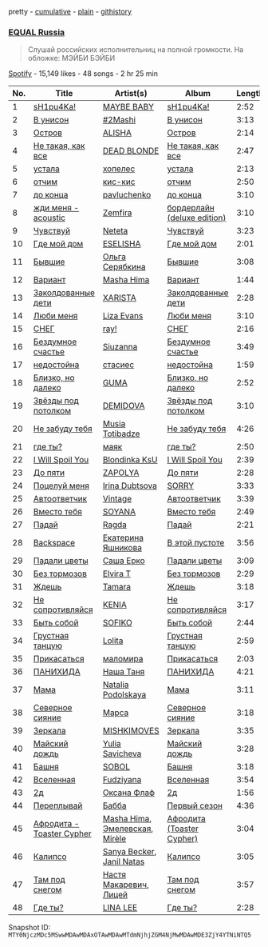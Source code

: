 pretty - [cumulative](/playlists/cumulative/37i9dQZF1DWWgdl6IRdIlO.md) - [plain](/playlists/plain/37i9dQZF1DWWgdl6IRdIlO) - [githistory](https://github.githistory.xyz/mackorone/spotify-playlist-archive/blob/main/playlists/plain/37i9dQZF1DWWgdl6IRdIlO)

### [EQUAL Russia](https://open.spotify.com/playlist/37i9dQZF1DWWgdl6IRdIlO)

> Слушай российских исполнительниц на полной громкости\. На обложке: МЭЙБИ БЭЙБИ

[Spotify](https://open.spotify.com/user/spotify) - 15,149 likes - 48 songs - 2 hr 25 min

| No. | Title | Artist(s) | Album | Length |
|---|---|---|---|---|
| 1 | [sH1pu4Ka!](https://open.spotify.com/track/4qCkNfUHMaytUMZwsyiweL) | [MAYBE BABY](https://open.spotify.com/artist/2u3ZpvdeLOLg3mIvQg0jZh) | [sH1pu4Ka!](https://open.spotify.com/album/2hLRWCM0HqQXly8JLjVAby) | 2:52 |
| 2 | [В унисон](https://open.spotify.com/track/5Eyt8FwM1VBzwbcjEIaid8) | [\#2Mashi](https://open.spotify.com/artist/1vRQhduO7bDkd6cAS6c3td) | [В унисон](https://open.spotify.com/album/5nP3f6QAeSAcDQezL3hUJq) | 3:13 |
| 3 | [Остров](https://open.spotify.com/track/0ZMNhGwsfnSDJ0adIlNvIK) | [ALISHA](https://open.spotify.com/artist/5GTF5TBNqffc69tPFDL0ow) | [Остров](https://open.spotify.com/album/1pVTH6FC7ryv6RuMal5S1K) | 2:14 |
| 4 | [Не такая, как все](https://open.spotify.com/track/2VghWPO0zXgTpKL7GyUGOD) | [DEAD BLONDE](https://open.spotify.com/artist/4k0dbhJImJWSJf9PsH7H3z) | [Не такая, как все](https://open.spotify.com/album/3hepAd4ZomGzT3O6UKYAfu) | 2:47 |
| 5 | [устала](https://open.spotify.com/track/6qrbTz8hYdQBPQkSHn8Erb) | [хопелес](https://open.spotify.com/artist/1v4wms26XaAyPCGTCx5TvN) | [устала](https://open.spotify.com/album/52OgYWZBpUOLmSJxlwjZVv) | 2:13 |
| 6 | [отчим](https://open.spotify.com/track/45DZOgaB4fGbUHCzMBT6go) | [кис\-кис](https://open.spotify.com/artist/4jIvmo6hfAQ04NSOWPVVA3) | [отчим](https://open.spotify.com/album/0Ze2B3JjY6Ih691ChMRglj) | 2:50 |
| 7 | [до конца](https://open.spotify.com/track/2kMkBStkAGugmIbMWpFtFh) | [pavluchenko](https://open.spotify.com/artist/47XSGk1RwnHO6QkndyePiv) | [до конца](https://open.spotify.com/album/4rLyLdoAPLQqhB6N8MRseJ) | 3:10 |
| 8 | [жди меня \- acoustic](https://open.spotify.com/track/4E5kyBeWMcdDZfbw6KQ7O3) | [Zemfira](https://open.spotify.com/artist/6oO3QiWdVj5FZQwbdRtsRh) | [бордерлайн \(deluxe edition\)](https://open.spotify.com/album/4FRw1QQVYpXhjr8rFdYGNC) | 3:10 |
| 9 | [Чувствуй](https://open.spotify.com/track/3uBhqVKhAM1dkVAFlxGrKm) | [Neteta](https://open.spotify.com/artist/6TerVcfjJhGNUqZYeXuNg9) | [Чувствуй](https://open.spotify.com/album/5jIIsrEozUu2LwR9H4o1HT) | 3:23 |
| 10 | [Где мой дом](https://open.spotify.com/track/7ne4D53Ijmtyh1VeFwTGgc) | [ESELISHA](https://open.spotify.com/artist/5bNRVyulb3jLRbGj5zfRHE) | [Где мой дом](https://open.spotify.com/album/49d7aFOPkwK0ylc3neJkio) | 2:01 |
| 11 | [Бывшие](https://open.spotify.com/track/73y1sIyjM3jsIcIV4ZvtHi) | [Ольга Серябкина](https://open.spotify.com/artist/1Hd2ZcCOUCR5U1xDTbpDv8) | [Бывшие](https://open.spotify.com/album/1JTQ8miX1fYgz32ZGt7Qxf) | 3:08 |
| 12 | [Вариант](https://open.spotify.com/track/5dkhUB8MQ3Kuq6eRXiGSNX) | [Masha Hima](https://open.spotify.com/artist/3vAwYeWQvUFopemqRp7yHC) | [Вариант](https://open.spotify.com/album/3OJx0csUJvbNMsHiqjg7wA) | 1:44 |
| 13 | [Заколдованные дети](https://open.spotify.com/track/54bR2OSMydg7sYBOlyh9F0) | [XARISTA](https://open.spotify.com/artist/5yxsMZdRUQtcRNGbQFX4zX) | [Заколдованные дети](https://open.spotify.com/album/3fc9iyHqQaJb9NLECLElMm) | 2:28 |
| 14 | [Люби меня](https://open.spotify.com/track/0TffTqg1HFkW0st05AE95h) | [Liza Evans](https://open.spotify.com/artist/34uLjhAZJbOcYI3pHkpSvD) | [Люби меня](https://open.spotify.com/album/1wwmoO7eocQU4BJ2rFYWa3) | 3:10 |
| 15 | [СНЕГ](https://open.spotify.com/track/5xG3Lp7ODP0JZAntUKgGF8) | [ray!](https://open.spotify.com/artist/2Jf52uY8zUMsVMWeeMNnPg) | [СНЕГ](https://open.spotify.com/album/7g29IiXtbmOQoBuu8M9n5a) | 2:16 |
| 16 | [Бездумное счастье](https://open.spotify.com/track/4eKTrAGDAcShxiQO0p3yki) | [Siuzanna](https://open.spotify.com/artist/6Gk9dBiOslC7BfljIWmzj2) | [Бездумное счастье](https://open.spotify.com/album/4O0uUU0Z4QYkWqrItvNYUD) | 3:49 |
| 17 | [недостойна](https://open.spotify.com/track/2kGffPWC5xzQkh7H6xRc1x) | [стасиес](https://open.spotify.com/artist/1X883sJte9EVh1xi99Oo0a) | [недостойна](https://open.spotify.com/album/6SkFhhkHVWJPX87yUgiDMZ) | 1:59 |
| 18 | [Близко, но далеко](https://open.spotify.com/track/3VcNgBvF13DMlEDar5QyNo) | [GUMA](https://open.spotify.com/artist/4yFkTmeaCYPBuKpzaEHelE) | [Близко, но далеко](https://open.spotify.com/album/7Gz4Qp9lwiVRIwMaPWYYxb) | 2:52 |
| 19 | [Звёзды под потолком](https://open.spotify.com/track/0WmQsZi8Yt9CvDv6Q24E8h) | [DEMIDOVA](https://open.spotify.com/artist/56qKU9ShDSMUiBX9niUQGx) | [Звёзды под потолком](https://open.spotify.com/album/4IcQu2gk8aDQIkztBsJjLo) | 3:10 |
| 20 | [Не забуду тебя](https://open.spotify.com/track/6cFY5eyzFASE0Xx9Ne4SQJ) | [Musia Totibadze](https://open.spotify.com/artist/1BwdRE3agFM87VCeaOFPYY) | [Не забуду тебя](https://open.spotify.com/album/4PAEJ3js12IRzsANtMdfHh) | 4:26 |
| 21 | [где ты?](https://open.spotify.com/track/3SNLm3S6dwliRiOw1lU1Ca) | [маяк](https://open.spotify.com/artist/4PH4w4caAGD8MlbPlrbsk2) | [где ты?](https://open.spotify.com/album/1KMiSbLLMpJ7tKj1Rpd8GK) | 2:50 |
| 22 | [I Will Spoil You](https://open.spotify.com/track/698dymlarAbdCxMWMrFdzY) | [Blondinka KsU](https://open.spotify.com/artist/1g9pzRy0QLdhIXSe4N811p) | [I Will Spoil You](https://open.spotify.com/album/6EWBuElsfi8PUtzfQNRiiy) | 2:39 |
| 23 | [До пяти](https://open.spotify.com/track/5B372MdovXPG9e8GVBo7eI) | [ZAPOLYA](https://open.spotify.com/artist/55zK8WpUcGbdvtU7Apjeb7) | [До пяти](https://open.spotify.com/album/3Fn9Yb5napn8rIA9mAXaLW) | 2:28 |
| 24 | [Поцелуй меня](https://open.spotify.com/track/3Zh6s76ClYIEhh31I8K8zr) | [Irina Dubtsova](https://open.spotify.com/artist/674TqX6581VEbWnsUcmo1L) | [SORRY](https://open.spotify.com/album/7j1erg9qyeQfYipVuKej5E) | 3:33 |
| 25 | [Автоответчик](https://open.spotify.com/track/7aqGnla7LXUIfc2SqImSF7) | [Vintage](https://open.spotify.com/artist/1I8yEn0RSxacRvLxd8N56a) | [Автоответчик](https://open.spotify.com/album/6GT84DyYWNKhMBz2EVGWrs) | 3:39 |
| 26 | [Вместо тебя](https://open.spotify.com/track/2TG2ZJaqOIp4hJPRjsmyWD) | [SOYANA](https://open.spotify.com/artist/3sbMONpKuOCellG9pze0mY) | [Вместо тебя](https://open.spotify.com/album/385hWPFt9FkPC4PG3y188p) | 2:49 |
| 27 | [Падай](https://open.spotify.com/track/3u435nnECKIRv1x8P4LgXC) | [Ragda](https://open.spotify.com/artist/4HMnJfsdLJSg6AJSYZvEKo) | [Падай](https://open.spotify.com/album/0vOXEnESqyrl90y72Z9Sn5) | 2:21 |
| 28 | [Backspace](https://open.spotify.com/track/1MR8hu5LjZZ7OTY8rBkwkF) | [Екатерина Яшникова](https://open.spotify.com/artist/0FzHzyaGrIdgqgtSQG2sQR) | [В этой пустоте](https://open.spotify.com/album/4Lw8lq44UJ73sl6Z0PFo1o) | 3:56 |
| 29 | [Падали цветы](https://open.spotify.com/track/6CC1awqhuIRmheotRPffxS) | [Саша Ерко](https://open.spotify.com/artist/4MtGCOyLmEFionvEPIFRop) | [Падали цветы](https://open.spotify.com/album/4pUf4QBH10tL0k4gBlaGCw) | 3:09 |
| 30 | [Без тормозов](https://open.spotify.com/track/23CMX7Xp6JlVzqpCLdF6ZJ) | [Elvira T](https://open.spotify.com/artist/3PeKpauNvOYx4WFMQ6vQOY) | [Без тормозов](https://open.spotify.com/album/70upZq19rqm2hE8f4zz9LR) | 2:29 |
| 31 | [Ждешь](https://open.spotify.com/track/7FuVt8ZjXMlumRYmpZyW4G) | [Tamara](https://open.spotify.com/artist/6OFweLPSS25KploSiJbQpl) | [Ждешь](https://open.spotify.com/album/2TWxCdBaHpKJqT5rg8tWx1) | 3:18 |
| 32 | [Не сопротивляйся](https://open.spotify.com/track/4TD1jLssGUZyGJtbjw3wQm) | [KENIA](https://open.spotify.com/artist/11XBY7CcY2ZJ05F8p8buOR) | [Не сопротивляйся](https://open.spotify.com/album/2wFFlp7F0IVyjKwxViDihg) | 3:17 |
| 33 | [Быть собой](https://open.spotify.com/track/6MbB9wH55veH3YEt1UIHSu) | [SOFIKO](https://open.spotify.com/artist/7LX4W3ynLzA18HZFqPNhLH) | [Быть собой](https://open.spotify.com/album/2w0chOJoPd2PbXh8uA1jiQ) | 2:44 |
| 34 | [Грустная танцую](https://open.spotify.com/track/3Zss68qI1lzz6tmXDD5PhB) | [Lolita](https://open.spotify.com/artist/5JdGGCCPo07UPcbg27cQXT) | [Грустная танцую](https://open.spotify.com/album/0DVuWkkMme2nNIamn2fZxN) | 2:59 |
| 35 | [Прикасаться](https://open.spotify.com/track/6gO294jTwHZUyxNzuT7nWo) | [маломира](https://open.spotify.com/artist/7ovJAYdDLNiFVx0solMSH7) | [Прикасаться](https://open.spotify.com/album/3rsasTiuaJTcQevwFZcvl3) | 2:03 |
| 36 | [ПАНИХИДА](https://open.spotify.com/track/6yAtlXf6vlKj9Q0ehN2Q1u) | [Наша Таня](https://open.spotify.com/artist/1OJCP0hgd8wEoUDGiI3LfV) | [ПАНИХИДА](https://open.spotify.com/album/546wdJBOyCnIzQ1j2rF4DZ) | 4:21 |
| 37 | [Мама](https://open.spotify.com/track/0B9b4fJTgJ7Zh7av3xSLNj) | [Natalia Podolskaya](https://open.spotify.com/artist/6Koven2Ua78bOqgin2itz6) | [Мама](https://open.spotify.com/album/0p1lMew8U002DktMdPct72) | 3:11 |
| 38 | [Северное сияние](https://open.spotify.com/track/2vXffHLCwhgAvcE5ghb1HI) | [Марса](https://open.spotify.com/artist/5soG5WuV8BRVMrQbG7z4Yv) | [Северное сияние](https://open.spotify.com/album/3qC5VschOsMEi7Ndf9m4bi) | 3:18 |
| 39 | [Зеркала](https://open.spotify.com/track/7iDEvBlR7Ch9Ku2R3l7O6i) | [MISHKIMOVES](https://open.spotify.com/artist/3tPi8PgEaRRBE1KImqZJXY) | [Зеркала](https://open.spotify.com/album/57MQIdmNuNgw9Kxm2PU6h1) | 3:35 |
| 40 | [Майский дождь](https://open.spotify.com/track/0PbIIAwVAd6PQ3wV31BD2w) | [Yulia Savicheva](https://open.spotify.com/artist/0Y5iFEqyfy3mNg09ZC6b5t) | [Майский дождь](https://open.spotify.com/album/4diRitERG1CkmF95MMzgOc) | 3:28 |
| 41 | [Башня](https://open.spotify.com/track/4dCc96dXhk4pvVMuU8yK2m) | [SOBOL](https://open.spotify.com/artist/1OAPRgd2581QUMHpg0lC2t) | [Башня](https://open.spotify.com/album/5L4gz3YpMk3iLwYg8dwZbF) | 3:18 |
| 42 | [Вселенная](https://open.spotify.com/track/2rJ26bMwzJR4cSVTZ75p0n) | [Fudziyana](https://open.spotify.com/artist/0RZmxa22ZGb3Oy2MtcJpt0) | [Вселенная](https://open.spotify.com/album/1LSIPaRYgazYN2ybq2wn0P) | 3:54 |
| 43 | [2д](https://open.spotify.com/track/7byvrjGEaOlKCdDqeI5Kco) | [Оксана Флаф](https://open.spotify.com/artist/6XAuCG7HrxLww6DCREuA9T) | [2д](https://open.spotify.com/album/5O6SgtiYLClfJoseMIxPW7) | 1:56 |
| 44 | [Переплывай](https://open.spotify.com/track/6jeskuwZLHSGhr5tze71Xu) | [Бабба](https://open.spotify.com/artist/3JF6hq3WmiadHDgoqRuZSl) | [Первый сезон](https://open.spotify.com/album/42WyW1BEqBBpovmratQHYQ) | 4:36 |
| 45 | [Афродита \- Toaster Cypher](https://open.spotify.com/track/35p4nSbqMuvpeAebniwVp6) | [Masha Hima](https://open.spotify.com/artist/3vAwYeWQvUFopemqRp7yHC), [Эмелевская](https://open.spotify.com/artist/3WV6GB9wjzJmBLidKPBsvh), [Mirèle](https://open.spotify.com/artist/62Vu8AC36ARldmNIaJ7f7K) | [Афродита \(Toaster Cypher\)](https://open.spotify.com/album/6Twv8Ty5J9VwbmfTejExBF) | 3:04 |
| 46 | [Калипсо](https://open.spotify.com/track/21FlXcZ1q0hBdWpq49Iry4) | [Sanya Becker](https://open.spotify.com/artist/1VSzjEyYMPYO0qychXwLhV), [Janil Natas](https://open.spotify.com/artist/2c2aBdKm2vWkfAAi4IIYaF) | [Калипсо](https://open.spotify.com/album/23XkhoyP2B9qXl8ysKosl3) | 3:05 |
| 47 | [Там под снегом](https://open.spotify.com/track/3on433UZgB31I9xq7ozKmr) | [Настя Макаревич](https://open.spotify.com/artist/1xSWQKxoh4uyqK38TqbILK), [Лицей](https://open.spotify.com/artist/1CwZuD2FTtEGKBIKYyuBPZ) | [Там под снегом](https://open.spotify.com/album/0n4SB3HDIgszwtDCOm42lv) | 3:57 |
| 48 | [Где ты?](https://open.spotify.com/track/3MFGEmHB4x74ayjnJH9pA5) | [LINA LEE](https://open.spotify.com/artist/4Yh961o1U6CBuvhRhpnx9K) | [Где ты?](https://open.spotify.com/album/1NLmnueUUtMy0uX14YxVCW) | 2:28 |

Snapshot ID: `MTY0NjczMDc5MSwwMDAwMDAxOTAwMDAwMTdmNjhjZGM4NjMwMDAwMDE3ZjY4YTNiNTQ5`
